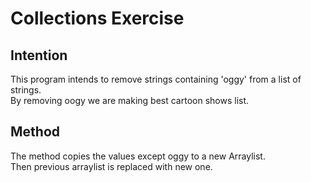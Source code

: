 # Collections Exercise

## Intention

This program intends to remove strings containing 'oggy' from a list of strings.\
By removing oogy we are making best cartoon shows list.

## Method

The method copies the values except oggy to a new Arraylist.\
Then previous arraylist is replaced with new one.
